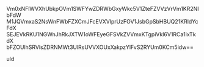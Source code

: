 Vm0xNFlWVXhUbkpOVm1SWFYwZDRWbGxyWkc5V1ZteFZVVzVrVm1KR2NIbFdW
M1JQVmxaS2NsWnFWbFZXCmJFcEVXVlprUzFOV1JsbGpSbHBUQ21KRldYcFdX
SEJEVkRKU1NGWnJhRkJXTW1oWFEyeGFSVkZVVmxKTgpiVkl6V1RCa1IxTkdX
bFZOUlhSRVlsZDRNMWt3UlRsUVVXOUxXakpzYlFvS2RYUm0KCm5idw==

uld